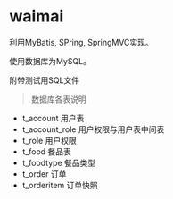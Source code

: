 # waimai
利用MyBatis, SPring, SpringMVC实现。

使用数据库为MySQL。

附带测试用SQL文件

> 数据库各表说明

- t_account 用户表
- t_account_role 用户权限与用户表中间表
- t_role 用户权限
- t_food 餐品表
- t_foodtype 餐品类型
- t_order 订单 
- t_orderitem 订单快照
